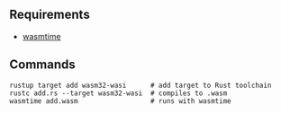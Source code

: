 ## Requirements

- [wasmtime](https://github.com/bytecodealliance/wasmtime)

## Commands

```
rustup target add wasm32-wasi      # add target to Rust toolchain
rustc add.rs --target wasm32-wasi  # compiles to .wasm
wasmtime add.wasm                  # runs with wasmtime
```

